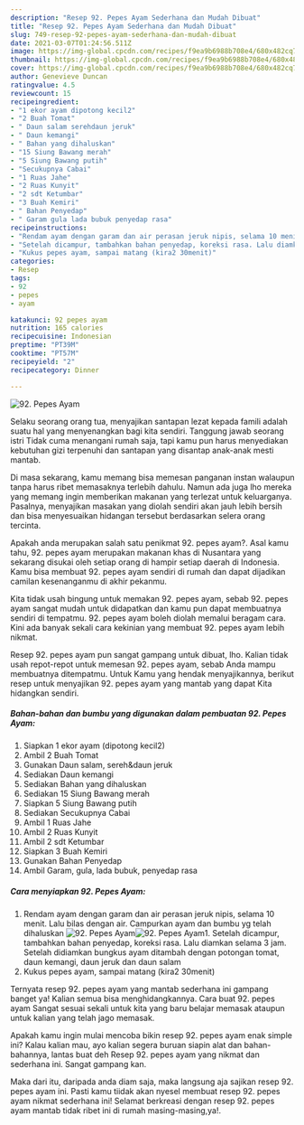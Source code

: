 ```yaml
---
description: "Resep 92. Pepes Ayam Sederhana dan Mudah Dibuat"
title: "Resep 92. Pepes Ayam Sederhana dan Mudah Dibuat"
slug: 749-resep-92-pepes-ayam-sederhana-dan-mudah-dibuat
date: 2021-03-07T01:24:56.511Z
image: https://img-global.cpcdn.com/recipes/f9ea9b6988b708e4/680x482cq70/92-pepes-ayam-foto-resep-utama.jpg
thumbnail: https://img-global.cpcdn.com/recipes/f9ea9b6988b708e4/680x482cq70/92-pepes-ayam-foto-resep-utama.jpg
cover: https://img-global.cpcdn.com/recipes/f9ea9b6988b708e4/680x482cq70/92-pepes-ayam-foto-resep-utama.jpg
author: Genevieve Duncan
ratingvalue: 4.5
reviewcount: 15
recipeingredient:
- "1 ekor ayam dipotong kecil2"
- "2 Buah Tomat"
- " Daun salam serehdaun jeruk"
- " Daun kemangi"
- " Bahan yang dihaluskan"
- "15 Siung Bawang merah"
- "5 Siung Bawang putih"
- "Secukupnya Cabai"
- "1 Ruas Jahe"
- "2 Ruas Kunyit"
- "2 sdt Ketumbar"
- "3 Buah Kemiri"
- " Bahan Penyedap"
- " Garam gula lada bubuk penyedap rasa"
recipeinstructions:
- "Rendam ayam dengan garam dan air perasan jeruk nipis, selama 10 menit. Lalu bilas dengan air. Campurkan ayam dan bumbu yg telah dihaluskan"
- "Setelah dicampur, tambahkan bahan penyedap, koreksi rasa. Lalu diamkan selama 3 jam. Setelah didiamkan bungkus ayam ditambah dengan potongan tomat, daun kemangi, daun jeruk dan daun salam"
- "Kukus pepes ayam, sampai matang (kira2 30menit)"
categories:
- Resep
tags:
- 92
- pepes
- ayam

katakunci: 92 pepes ayam 
nutrition: 165 calories
recipecuisine: Indonesian
preptime: "PT39M"
cooktime: "PT57M"
recipeyield: "2"
recipecategory: Dinner

---
```



![92. Pepes Ayam](https://img-global.cpcdn.com/recipes/f9ea9b6988b708e4/680x482cq70/92-pepes-ayam-foto-resep-utama.jpg)

Selaku seorang orang tua, menyajikan santapan lezat kepada famili adalah suatu hal yang menyenangkan bagi kita sendiri. Tanggung jawab seorang istri Tidak cuma menangani rumah saja, tapi kamu pun harus menyediakan kebutuhan gizi terpenuhi dan santapan yang disantap anak-anak mesti mantab.

Di masa  sekarang, kamu memang bisa memesan panganan instan walaupun tanpa harus ribet memasaknya terlebih dahulu. Namun ada juga lho mereka yang memang ingin memberikan makanan yang terlezat untuk keluarganya. Pasalnya, menyajikan masakan yang diolah sendiri akan jauh lebih bersih dan bisa menyesuaikan hidangan tersebut berdasarkan selera orang tercinta. 



Apakah anda merupakan salah satu penikmat 92. pepes ayam?. Asal kamu tahu, 92. pepes ayam merupakan makanan khas di Nusantara yang sekarang disukai oleh setiap orang di hampir setiap daerah di Indonesia. Kamu bisa membuat 92. pepes ayam sendiri di rumah dan dapat dijadikan camilan kesenanganmu di akhir pekanmu.

Kita tidak usah bingung untuk memakan 92. pepes ayam, sebab 92. pepes ayam sangat mudah untuk didapatkan dan kamu pun dapat membuatnya sendiri di tempatmu. 92. pepes ayam boleh diolah memalui beragam cara. Kini ada banyak sekali cara kekinian yang membuat 92. pepes ayam lebih nikmat.

Resep 92. pepes ayam pun sangat gampang untuk dibuat, lho. Kalian tidak usah repot-repot untuk memesan 92. pepes ayam, sebab Anda mampu membuatnya ditempatmu. Untuk Kamu yang hendak menyajikannya, berikut resep untuk menyajikan 92. pepes ayam yang mantab yang dapat Kita hidangkan sendiri.

<!--inarticleads1-->

##### Bahan-bahan dan bumbu yang digunakan dalam pembuatan 92. Pepes Ayam:

1. Siapkan 1 ekor ayam (dipotong kecil2)
1. Ambil 2 Buah Tomat
1. Gunakan  Daun salam, sereh&amp;daun jeruk
1. Sediakan  Daun kemangi
1. Sediakan  Bahan yang dihaluskan
1. Sediakan 15 Siung Bawang merah
1. Siapkan 5 Siung Bawang putih
1. Sediakan Secukupnya Cabai
1. Ambil 1 Ruas Jahe
1. Ambil 2 Ruas Kunyit
1. Ambil 2 sdt Ketumbar
1. Siapkan 3 Buah Kemiri
1. Gunakan  Bahan Penyedap
1. Ambil  Garam, gula, lada bubuk, penyedap rasa




<!--inarticleads2-->

##### Cara menyiapkan 92. Pepes Ayam:

1. Rendam ayam dengan garam dan air perasan jeruk nipis, selama 10 menit. Lalu bilas dengan air. Campurkan ayam dan bumbu yg telah dihaluskan
<img src="https://img-global.cpcdn.com/steps/e14e3a7cbff6da16/160x128cq70/92-pepes-ayam-langkah-memasak-1-foto.jpg" alt="92. Pepes Ayam"><img src="https://img-global.cpcdn.com/steps/f411debd62708299/160x128cq70/92-pepes-ayam-langkah-memasak-1-foto.jpg" alt="92. Pepes Ayam">1. Setelah dicampur, tambahkan bahan penyedap, koreksi rasa. Lalu diamkan selama 3 jam. Setelah didiamkan bungkus ayam ditambah dengan potongan tomat, daun kemangi, daun jeruk dan daun salam
1. Kukus pepes ayam, sampai matang (kira2 30menit)




Ternyata resep 92. pepes ayam yang mantab sederhana ini gampang banget ya! Kalian semua bisa menghidangkannya. Cara buat 92. pepes ayam Sangat sesuai sekali untuk kita yang baru belajar memasak ataupun untuk kalian yang telah jago memasak.

Apakah kamu ingin mulai mencoba bikin resep 92. pepes ayam enak simple ini? Kalau kalian mau, ayo kalian segera buruan siapin alat dan bahan-bahannya, lantas buat deh Resep 92. pepes ayam yang nikmat dan sederhana ini. Sangat gampang kan. 

Maka dari itu, daripada anda diam saja, maka langsung aja sajikan resep 92. pepes ayam ini. Pasti kamu tiidak akan nyesel membuat resep 92. pepes ayam nikmat sederhana ini! Selamat berkreasi dengan resep 92. pepes ayam mantab tidak ribet ini di rumah masing-masing,ya!.

